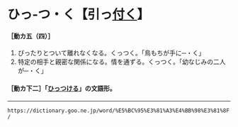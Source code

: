 # ひっ‐つ・く【引っ[付く](%E3%81%A4%E3%81%8F%EF%BC%88%E4%BB%98%E3%81%8F%EF%BC%8F%E9%99%84%E3%81%8F%EF%BC%8F%E7%9D%80%E3%81%8F%EF%BC%89.md)】
#### ［動カ五（四）］

1.  ぴったりとついて離れなくなる。くっつく。「鳥もちが手に─・く」
2.  特定の相手と親密な関係になる。情を通ずる。くっつく。「幼なじみの二人が─・く」
    

#### ［動カ下二］「[ひっつける](https://dictionary.goo.ne.jp/word/%E5%BC%95%E3%81%A3%E4%BB%98%E3%81%91%E3%82%8B/#jn-185550)」の文語形。

---
`https://dictionary.goo.ne.jp/word/%E5%BC%95%E3%81%A3%E4%BB%98%E3%81%8F/`